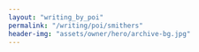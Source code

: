 ```yaml
---
layout: "writing_by_poi"
permalink: "/writing/poi/smithers"
header-img: "assets/owner/hero/archive-bg.jpg"
---
```

